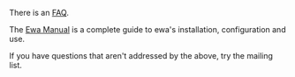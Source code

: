 There is an [FAQ](FAQ.md).



The [Ewa Manual](http://eastwestaudio.googlecode.com/hg/doc/ewamanual.html) is a complete guide to ewa's installation, configuration and use.

If you have questions that aren't addressed by the above, try the mailing list.